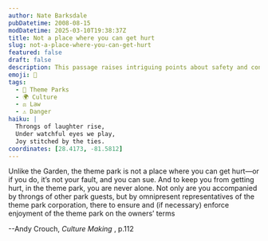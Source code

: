 ```yaml
---
author: Nate Barksdale
pubDatetime: 2008-08-15
modDatetime: 2025-03-10T19:38:37Z
title: Not a place where you can get hurt
slug: not-a-place-where-you-can-get-hurt
featured: false
draft: false
description: This passage raises intriguing points about safety and control in theme parks, highlighting their structured environments. "Unlike the Garden, the theme park is not a place where you can get hurt—or if you do, it’s not your fault, and you can sue. And to keep you from getting hurt, in the theme park, you are never alone. Not only are you accompanied by throngs of other park guests, but by omnipresent representatives of the theme park corporation, there to ensure and (if necessary) enforce enjoyment of the theme park on the owners’ terms."
emoji: 🎢
tags:
  - 🏰 Theme Parks
  - 🌍 Culture
  - ⚖️ Law
  - ⚠️ Danger
haiku: |
  Throngs of laughter rise,  
  Under watchful eyes we play,  
  Joy stitched by the ties.
coordinates: [28.4173, -81.5812]
---
```


Unlike the Garden, the theme park is not a place where you can get hurt—or if you do, it’s not your fault, and you can sue. And to keep you from getting hurt, in the theme park, you are never alone. Not only are you accompanied by throngs of other park guests, but by omnipresent representatives of the theme park corporation, there to ensure and (if necessary) enforce enjoyment of the theme park on the owners’ terms

--Andy Crouch, _Culture Making_ , p.112
